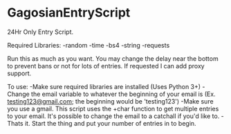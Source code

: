 # GagosianEntryScript
24Hr Only Entry Script.

Required Libraries:
  -random
  -time
  -bs4
  -string
  -requests
  
Run this as much as you want. 
You may change the delay near the bottom to prevent bans or not for lots of entries.
If requested I can add proxy support.

To use:
  -Make sure required libraries are installed (Uses Python 3+)
  -Change the email variable to whatever the beginning of your email is (Ex. testing123@gmail.com; the beginning would be 'testing123')
  -Make sure you use a gmail. This script uses the +char function to get multiple entries to your email. It's possible to change the email    to a catchall if you'd like to.
  -Thats it. Start the thing and put your number of entries in to begin.
  
  
  
